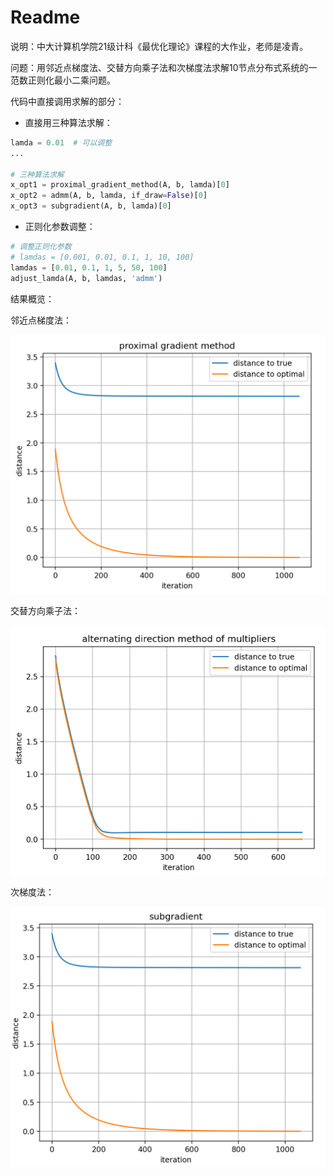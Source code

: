 # Readme

说明：中大计算机学院21级计科《最优化理论》课程的大作业，老师是凌青。

问题：用邻近点梯度法、交替方向乘子法和次梯度法求解10节点分布式系统的一范数正则化最小二乘问题。



代码中直接调用求解的部分：

- 直接用三种算法求解：

```python
lamda = 0.01  # 可以调整
...

# 三种算法求解
x_opt1 = proximal_gradient_method(A, b, lamda)[0]
x_opt2 = admm(A, b, lamda, if_draw=False)[0]
x_opt3 = subgradient(A, b, lamda)[0]
```

- 正则化参数调整：


```python
# 调整正则化参数
# lamdas = [0.001, 0.01, 0.1, 1, 10, 100]
lamdas = [0.01, 0.1, 1, 5, 50, 100]
adjust_lamda(A, b, lamdas, 'admm')
```



结果概览：

邻近点梯度法：

![00d1231d20e2adebb67417531bf1501](./images/1.png)

交替方向乘子法：

![86c760a660ea6b37eb87ced43a87267](./images/2.png)

次梯度法：

![fd3baca369ca9333278e1a71a364398](./images/3.png)
